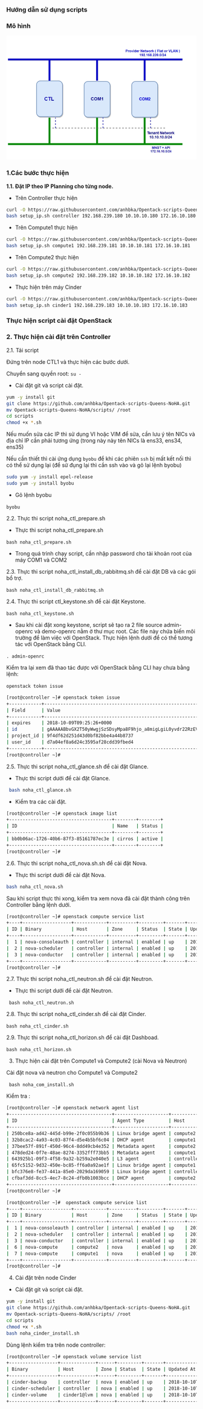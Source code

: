 ### Hướng dẫn sử dụng scripts

### Mô hình 

<img src="/img/1.jpg">

### 1.Các bước thực hiện

**1.1. Đặt IP theo IP Planning cho từng node.**

* Trên Controller thực hiện

``` sh
curl -O https://raw.githubusercontent.com/anhbka/Opentack-scripts-Queens-NoHA/master/scripts/setup_ip.sh
bash setup_ip.sh controller 192.168.239.180 10.10.10.180 172.16.10.180 
```


* Trên Compute1 thực hiện

``` sh
curl -O https://raw.githubusercontent.com/anhbka/Opentack-scripts-Queens-NoHA/master/scripts/setup_ip.sh
bash setup_ip.sh compute1 192.168.239.181 10.10.10.181 172.16.10.181 
```
* Trên Compute2 thực hiện

``` sh
curl -O https://raw.githubusercontent.com/anhbka/Opentack-scripts-Queens-NoHA/master/scripts/setup_ip.sh
bash setup_ip.sh compute2 192.168.239.182 10.10.10.182 172.16.10.182 
```

* Thực hiện trên máy Cinder

``` sh
curl -O https://raw.githubusercontent.com/anhbka/Opentack-scripts-Queens-NoHA/master/scripts/setup_ip.sh
bash setup_ip.sh cinder1 192.168.239.183 10.10.10.183 172.16.10.183 
```

### Thực hiện script cài đặt OpenStack

### 2. Thực hiện cài đặt trên Controller

2.1. Tải script

Đứng trên node CTL1 và thực hiện các bước dưới.

Chuyển sang quyền root: 
`su -`

* Cài đặt git và script cài đặt.

``` sh
yum -y install git
git clone https://github.com/anhbka/Opentack-scripts-Queens-NoHA.git
mv Opentack-scripts-Queens-NoHA/scripts/ /root
cd scripts
chmod +x *.sh
```
Nếu muốn sửa các IP thì sử dụng VI hoặc VIM để sửa, cần lưu ý tên NICs và địa chỉ IP cần phải tương ứng (trong này này tên NICs là ens33, ens34, ens35)

Nếu cần thiết thì cài ứng dụng `byobu` để khi các phiên `ssh` bị mất kết nối thì có thể sử dụng lại (để sử đụng lại thì cần ssh vào và gõ lại lệnh byobu)

``` sh
sudo yum -y install epel-release
sudo yum -y install byobu
```
* Gõ lệnh byobu

`byobu`

2.2. Thực thi script noha_ctl_prepare.sh

* Thực thi script noha_ctl_prepare.sh

```bash noha_ctl_prepare.sh```

* Trong quá trình chạy script, cần nhập password cho tài khoản root của máy COM1 và COM2

2.3. Thực thi script noha_ctl_install_db_rabbitmq.sh để cài đặt DB và các gói bổ trợ.

`bash noha_ctl_install_db_rabbitmq.sh`

2.4. Thực thi script ctl_keystone.sh để cài đặt Keystone.

```bash noha_ctl_keystone.sh```

* Sau khi cài đặt xong keystone, script sẽ tạo ra 2 file source admin-openrc và demo-openrc nằm ở thư mục root. Các file này chứa biến môi trường để làm việc với OpenStack. Thực hiện lệnh dưới để có thể tương tác với OpenStack bằng CLI.

```. admin-openrc```

Kiểm tra lại xem đã thao tác được với OpenStack bằng CLI hay chưa bằng lệnh:

```openstack token issue```

``` sh
[root@controller ~]# openstack token issue
+------------+-----------------------------------------------------------------------------------------------------------------------------------------------------------------------------------------+
| Field      | Value                                                                                                                                                                                   |
+------------+-----------------------------------------------------------------------------------------------------------------------------------------------------------------------------------------+
| expires    | 2018-10-09T09:25:26+0000                                                                                                                                                                |
| id         | gAAAAABbvGX2T50yWwgjSzSDsyMpa8F9hjo_a8migLgiL0yvdr22RzEVac8AE9i3omGozEwPe5MPbnV_1kQfQstKC7IEuxMJZkm3aKPGrM8Ke4V8NNVpwBaleRT1VlZz4aKrA7UmiHa-Yspj-i1LBbJeBtcDzHUyGYnLGKXfqZWx3oykKCo4Dzs |
| project_id | 9f4df62d251d43d0bf82bbe4a44b8737                                                                                                                                                        |
| user_id    | d7a04ef8a6d24c3595af28cdd39fbed4                                                                                                                                                        |
+------------+-----------------------------------------------------------------------------------------------------------------------------------------------------------------------------------------+
[root@controller ~]#
```
2.5. Thực thi script noha_ctl_glance.sh để cài đặt Glance.

* Thực thi script dưới để cài đặt Glance.

``` sh
 bash noha_ctl_glance.sh
```
* Kiểm tra các cài đặt.

``` sh
[root@controller ~]# openstack image list
+--------------------------------------+--------+--------+
| ID                                   | Name   | Status |
+--------------------------------------+--------+--------+
| bb0b06ac-1726-40b6-87f3-85161787ec3e | cirros | active |
+--------------------------------------+--------+--------+
[root@controller ~]#
```

2.6. Thực thi script noha_ctl_nova.sh.sh để cài đặt Nova.

* Thực thi script dưới để cài đặt Nova.
``` sh
bash noha_ctl_nova.sh
```

Sau khi script thực thi xong, kiểm tra xem nova đã cài đặt thành công trên Controller bằng lệnh dưới.

``` sh
[root@controller ~]# openstack compute service list
+----+------------------+------------+----------+---------+-------+----------------------------+
| ID | Binary           | Host       | Zone     | Status  | State | Updated At                 |
+----+------------------+------------+----------+---------+-------+----------------------------+
|  1 | nova-consoleauth | controller | internal | enabled | up    | 2018-10-09T09:40:47.000000 |
|  2 | nova-scheduler   | controller | internal | enabled | up    | 2018-10-09T09:40:54.000000 |
|  3 | nova-conductor   | controller | internal | enabled | up    | 2018-10-09T09:40:54.000000 |
+----+------------------+------------+----------+---------+-------+----------------------------+
[root@controller ~]#
```

2.7. Thực thi script noha_ctl_neutron.sh để cài đặt Neutron.

* Thực thi script dưới để cài đặt Neutron.

` bash noha_ctl_neutron.sh`

2.8. Thực thi script noha_ctl_cinder.sh để cài đặt Cinder.

`bash noha_ctl_cinder.sh`

2.9. Thực thi script noha_ctl_horizon.sh để cài đặt Dashboad.

`bash noha_ctl_horizon.sh`

3. Thực hiện cài đặt trên Compute1 và Compute2 (cài Nova và Neutron)

Cài đặt nova và neutron cho Compute1 và Compute2

``` bash noha_com_install.sh```

Kiểm tra :

``` sh
[root@controller ~]# openstack network agent list
+--------------------------------------+--------------------+------------+-------------------+-------+-------+---------------------------+
| ID                                   | Agent Type         | Host       | Availability Zone | Alive | State | Binary                    |
+--------------------------------------+--------------------+------------+-------------------+-------+-------+---------------------------+
| 250bce8a-ad42-445d-b99e-2f0c055b9b36 | Linux bridge agent | compute2   | None              | :-)   | UP    | neutron-linuxbridge-agent |
| 32b8cac2-4a93-4c03-87f4-d5e4b5bf6c04 | DHCP agent         | compute1   | nova              | :-)   | UP    | neutron-dhcp-agent        |
| 37bee57f-891f-450d-96c4-8dd49cb4e352 | Metadata agent     | compute2   | None              | :-)   | UP    | neutron-metadata-agent    |
| 478ded24-0f7e-48ae-8274-3352fff73bb5 | Metadata agent     | compute1   | None              | :-)   | UP    | neutron-metadata-agent    |
| 643925b1-09f3-4f58-9a32-b259a2e040e5 | L3 agent           | controller | nova              | :-)   | UP    | neutron-l3-agent          |
| 65fc5152-9d32-450e-bc85-ff6a0a92ae1f | Linux bridge agent | compute1   | None              | :-)   | UP    | neutron-linuxbridge-agent |
| bfc376e8-fe37-441a-85e0-2029da169059 | Linux bridge agent | controller | None              | :-)   | UP    | neutron-linuxbridge-agent |
| cfbaf3dd-8cc5-4ec7-8c24-dfb0b1003bcc | DHCP agent         | compute2   | nova              | :-)   | UP    | neutron-dhcp-agent        |
+--------------------------------------+--------------------+------------+-------------------+-------+-------+---------------------------+
[root@controller ~]#

```

``` sh
[root@controller ~]#  openstack compute service list
+----+------------------+------------+----------+---------+-------+----------------------------+
| ID | Binary           | Host       | Zone     | Status  | State | Updated At                 |
+----+------------------+------------+----------+---------+-------+----------------------------+
|  1 | nova-consoleauth | controller | internal | enabled | up    | 2018-10-09T10:07:40.000000 |
|  2 | nova-scheduler   | controller | internal | enabled | up    | 2018-10-09T10:07:37.000000 |
|  3 | nova-conductor   | controller | internal | enabled | up    | 2018-10-09T10:07:37.000000 |
|  6 | nova-compute     | compute2   | nova     | enabled | up    | 2018-10-09T10:07:45.000000 |
|  7 | nova-compute     | compute1   | nova     | enabled | up    | 2018-10-09T10:07:39.000000 |
+----+------------------+------------+----------+---------+-------+----------------------------+
[root@controller ~]#
```

4. Cài đặt trên node Cinder

* Cài đặt git và script cài đặt.

``` sh
yum -y install git
git clone https://github.com/anhbka/Opentack-scripts-Queens-NoHA.git
mv Opentack-scripts-Queens-NoHA/scripts/ /root
cd scripts
chmod +x *.sh
bash noha_cinder_install.sh
```

Dùng lệnh kiểm tra trên node controller:

``` sh
[root@controller ~]# openstack volume service list
+------------------+-------------+------+---------+-------+----------------------------+
| Binary           | Host        | Zone | Status  | State | Updated At                 |
+------------------+-------------+------+---------+-------+----------------------------+
| cinder-backup    | controller  | nova | enabled | up    | 2018-10-10T01:37:50.000000 |
| cinder-scheduler | controller  | nova | enabled | up    | 2018-10-10T03:44:47.000000 |
| cinder-volume    | cinder1@lvm | nova | enabled | up    | 2018-10-10T03:44:49.000000 |
+------------------+-------------+------+---------+-------+----------------------------+
```




